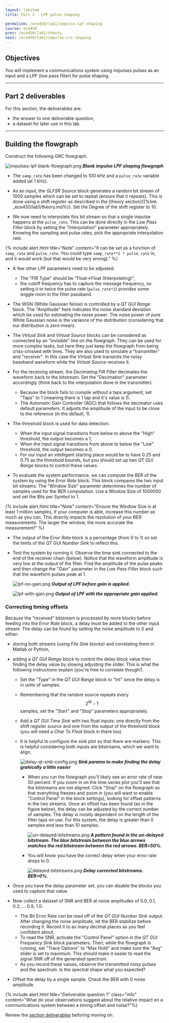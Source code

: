 ```yaml
---
layout: labitem
title: Part 2 - LPF pulse shaping

permalink: /ece450/lab1/impulse-lpf-shaping
course: ece450
prev: /ece450/lab1/theory
next: /ece450/lab1/impulse-rrc-shaping
---
```


## Objectives

You will implement a communications system using impulses pulses as an input and a LPF (low pass filter) for pulse shaping.

---

## Part 2 deliverables

For this section, the deliverables are:

- the answer to one deliverable question,
- a dataset for later use in this lab.

---

## Building the flowgraph

Construct the following GRC flowgraph.

  ![impulses-lpf-blank-flowgraph.png](figures/impulses-lpf-blank-flowgraph.png)
  __*Blank impulse LPF shaping flowgraph*__

- The `samp_rate` has been changed to 100 kHz and a `pulse_rate` variable added (at 1 kHz).

- As an input, the *GLFSR Source* block generates a random bit stream of 1000 samples which can be set to repeat (ensure that it repeats). This is done using a shift register as described in the [theory section]({%link _ece450/lab1/theory.md%}). Set the Degree of the shift register to 10.

- We now need to interpolate this bit stream so that a single impulse happens at the `pulse_rate`. This can be done directly in the *Low Pass Filter* block by setting the "Interpolation" parameter appropriately. Knowing the sampling and pulse rates, pick the appropriate interpolation rate.

{% include alert.html title="Note" content="It can be set as a function of `samp_rate` and `pulse_rate`. You could type `samp_rate**2 * pulse_rate` in, and it would work (but that would be very wrong)." %}

- A few other LPF parameters need to be adjusted:
  - The "FIR Type" should be "Float->Float (Interpolating)",
  - the cutoff frequency has to capture the message frequency, so setting it to twice the pulse rate (`pulse_rate*2`) provides some wiggle room in the filter passband.

- The WGN (White Gaussian Noise) is controlled by a *QT GUI Range* block. The "Amplitude" here indicates the noise standard deviation which be used for estimating the noise power. The noise power of pure White Gaussian noise is the variance of the distribution (considering that our distribution is zero-mean).

- The *Virtual Sink* and *Virtual Source* blocks can be considered as connected by an "invisible" line on the flowgraph. They can be used for more complex tasks, but here they just keep the flowgraph from being criss-crossed with lines. They are also used to simulate a "transmitter" and "receiver". In this case the *Virtual Sink* transmits the noisy baseband waveform while the *Virtual Source* receives it.

- For the receiving stream, the *Decimating FIR Filter* decimates the waveform back to the bitstream. Set the "Decimation" parameter accordingly (think back to the interpolation done in the transmitter).
  - Because the block fails to compile without a taps argument, set "Taps" to 1 (meaning there is 1 tap and it's value is 1).
  - The Automatic Gain Controller (AGC) that follows the decimator uses default parameters. It adjusts the amplitude of the input to be close to the reference (in the default, 1).

- The threshold block is used for data detection:
  - When the input signal transitions from below to above the "High" threshold, the output becomes a 1,
  - When the input signal transitions from above to below the "Low" threshold, the output becomes a 0.
  - For our input an intelligent starting place would be to have 0.25 and 0.75 as the threshold bounds, but you should set up two *QT GUI Range* blocks to control these values.

- To evaluate the system performance, we can compute the BER of the system by using the *Error Rate* block. This block compares the two input bit streams. The "Window Size" parameter determines the number of samples used for the BER computation. Use a Window Size of 1000000 and set the Bits per Symbol to 1.

{% include alert.html title="Note" content="Ensure the Window Size is at least 1 million samples, if your computer is able, increase this number as much as you can. This directly impacts the resolution of your BER measurements. The larger the window, the more accurate the measurement!" %}

- The output of the *Error Rate* block is a percentage (from 0 to 1) so set the limits of the *QT GUI Number Sink* to reflect this.

- Test the system by running it. Observe the time sink connected to the end of the receiver chain (below). Notice that the waveform amplitude is very low at the output of the filter. Find the amplitude of the pulse peaks and then change the "Gain" parameter in the *Low Pass Filter* block such that the waveform pulses peak at 1.

    ![lpf-no-gain.png](figures/lpf-no-gain.png)
    __*Output of LPF before gain is applied.*__

    ![lpf-with-gain.png](figures/lpf-with-gain.png)
    __*Output of LPF with the appropriate gain applied.*__

### Correcting timing offsets

Because the "received" bitstream is processed by more blocks before feeding into the *Error Rate* block, a delay must be added to the other input stream. The delay can be found by setting the noise amplitude to 0 and either:

- storing both streams (using *File Sink* blocks) and correlating them in Matlab or Python,
- adding a *QT GUI Range* block to control the delay block value then finding the delay value by slowing adjusting the slider. This is what the following instructions explain (you're free to correlate though!).
  - Set the "Type" in the *QT GUI Range* block to "Int" since the delay is in units of samples.
  - Remembering that the random source repeats every $$2^M-1$$ samples, set the "Start" and "Stop" parameters appropriately.
  - Add a *QT GUI Time Sink* with two float inputs: one directly from the shift register source and one from the output of the threshold block (you will need a *Char To Float* block in there too).
  - It is helpful to configure the sink plot so that there are markers. This is helpful considering both inputs are bitstreams, which we want to align.

      ![delay-qt-sink-config.png](figures/delay-qt-sink-config.png)
      __*Sink params to make finding the delay grahically a little easier*__

    - When you run the flowgraph you'll likely see an error rate of near 50 percent. If you zoom in on the time series plot you'll see that the bitstreams are not aligned. Click "Stop" on the flowgraph so that everything freezes and zoom in (you will want to enable "Control Panel" in the block settings), looking for offset patterns in the two streams. Once an offset has been found (as in the figure below), the delay can be adjusted by the correct number of samples. The delay is mostly dependent on the length of the filter taps on use. For this system, the delay is greater than 0 samples and less than 10 samples.

      ![un-delayed-bitstreams.png](figures/un-delayed-bitstreams.png)
      __*A pattern found in the un-delayed bitstream. The blue bitstream between the blue arrows matches the red bitstream between the red arrows. BER=50%.*__

    - You will know you have the correct delay when your error rate drops to 0.

      ![delayed-bitstreams.png](figures/delayed-bitstreams.png)
      __*Delay corrected bitstreams. BER=0%.*__

- Once you have the delay parameter set, you can disable the blocks you used to capture that value.

- Now collect a dataset of SNR and BER at noise amplitudes of 0.0, 0.1, 0.2, ... 0.9, 1.0.
  - The Bit Error Rate can be read off of the *QT GUI Number Sink* output. After changing the noise amplitude, let the BER stabilize before recording it. Record it to as many decimal places as you feel confident about.
  - To read the SNR, activate the "Control Panel" option in the *QT GUI Frequency Sink* block parameters. Then, while the flowgraph is running, set "Trace Options" to "Max Hold" and make sure the "Avg" slider is set to maximum. This should make it easier to read the signal SNR off of the generated spectrum.
  - As you record these values, observe the transmitted noisy pulses and the spectrum. Is the spectral shape what you expected?

- Offset the delay by a single sample. Check the BER with 0 noise amplitude.

{% include alert.html title="Deliverable question 1" class="info" content="What do your observations suggest about the relative impact on a communications system between a timing offset and noise?"%}

Review the [section deliverables](#part-2-deliverables) beforing moving on.
